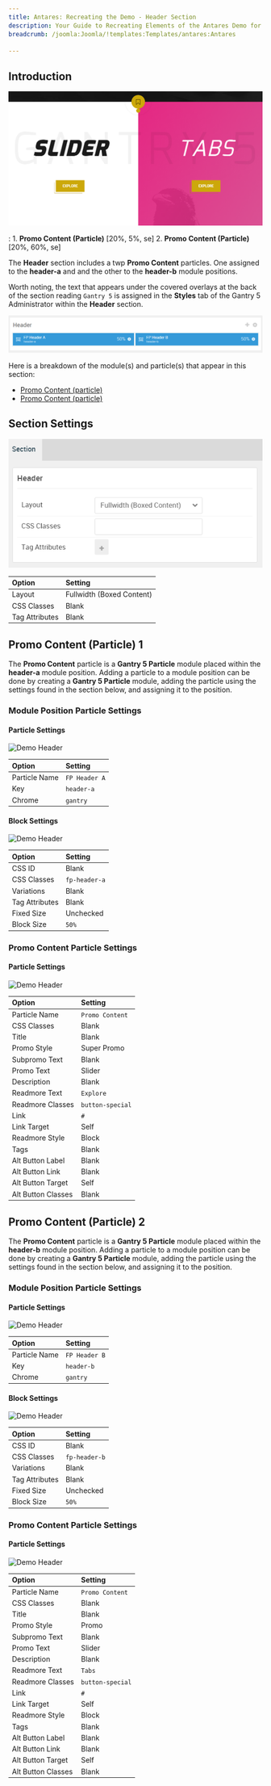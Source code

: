 ```yaml
---
title: Antares: Recreating the Demo - Header Section
description: Your Guide to Recreating Elements of the Antares Demo for Joomla
breadcrumb: /joomla:Joomla/!templates:Templates/antares:Antares

---
```


## Introduction

![](assets/demo_3.png)

:	1. **Promo Content (Particle)** [20%, 5%, se]
	2. **Promo Content (Particle)** [20%, 60%, se]

The **Header** section includes a twp **Promo Content** particles. One assigned to the **header-a** and and the other to the **header-b** module positions.

Worth noting, the text that appears under the covered overlays at the back of the section reading `Gantry 5` is assigned in the **Styles** tab of the Gantry 5 Administrator within the **Header** section.

![](assets/home_header.png)

Here is a breakdown of the module(s) and particle(s) that appear in this section:

* [Promo Content (particle)](#promo-content-(particle)-1)
* [Promo Content (particle)](#promo-content-(particle)-2)

## Section Settings

![](assets/demo_header_settings.png)

| Option           | Setting                   |
| :--------------- | :----------               |
| Layout           | Fullwidth (Boxed Content) |
| CSS Classes      | Blank                     |
| Tag Attributes   | Blank                     |

## Promo Content (Particle) 1

The **Promo Content** particle is a **Gantry 5 Particle** module placed within the **header-a** module position. Adding a particle to a module position can be done by creating a **Gantry 5 Particle** module, adding the particle using the settings found in the section below, and assigning it to the position.

### Module Position Particle Settings

#### Particle Settings

![Demo Header](demo_header_1.png)

| Option        | Setting       |
| :-----        | :-----        |
| Particle Name | `FP Header A` |
| Key           | `header-a`    |
| Chrome        | `gantry`      |

#### Block Settings

![Demo Header](demo_header_2.png)

| Option         | Setting       |
| :-----         | :-----        |
| CSS ID         | Blank         |
| CSS Classes    | `fp-header-a` |
| Variations     | Blank         |
| Tag Attributes | Blank         |
| Fixed Size     | Unchecked     |
| Block Size     | `50%`         |

### Promo Content Particle Settings

#### Particle Settings

![Demo Header](demo_header_3.png)

| Option             | Setting          |
| :-----             | :-----           |
| Particle Name      | `Promo Content`  |
| CSS Classes        | Blank            |
| Title              | Blank            |
| Promo Style        | Super Promo      |
| Subpromo Text      | Blank            |
| Promo Text         | Slider           |
| Description        | Blank            |
| Readmore Text      | `Explore`        |
| Readmore Classes   | `button-special` |
| Link               | `#`              |
| Link Target        | Self             |
| Readmore Style     | Block            |
| Tags               | Blank            |
| Alt Button Label   | Blank            |
| Alt Button Link    | Blank            |
| Alt Button Target  | Self             |
| Alt Button Classes | Blank            |

## Promo Content (Particle) 2

The **Promo Content** particle is a **Gantry 5 Particle** module placed within the **header-b** module position. Adding a particle to a module position can be done by creating a **Gantry 5 Particle** module, adding the particle using the settings found in the section below, and assigning it to the position.

### Module Position Particle Settings

#### Particle Settings

![Demo Header](demo_header_4.png)

| Option        | Setting       |
| :-----        | :-----        |
| Particle Name | `FP Header B` |
| Key           | `header-b`    |
| Chrome        | `gantry`      |

#### Block Settings

![Demo Header](demo_header_5.png)

| Option         | Setting       |
| :-----         | :-----        |
| CSS ID         | Blank         |
| CSS Classes    | `fp-header-b` |
| Variations     | Blank         |
| Tag Attributes | Blank         |
| Fixed Size     | Unchecked     |
| Block Size     | `50%`         |

### Promo Content Particle Settings

#### Particle Settings

![Demo Header](demo_header_6.png)

| Option             | Setting          |
| :-----             | :-----           |
| Particle Name      | `Promo Content`  |
| CSS Classes        | Blank            |
| Title              | Blank            |
| Promo Style        | Promo            |
| Subpromo Text      | Blank            |
| Promo Text         | Slider           |
| Description        | Blank            |
| Readmore Text      | `Tabs`           |
| Readmore Classes   | `button-special` |
| Link               | `#`              |
| Link Target        | Self             |
| Readmore Style     | Block            |
| Tags               | Blank            |
| Alt Button Label   | Blank            |
| Alt Button Link    | Blank            |
| Alt Button Target  | Self             |
| Alt Button Classes | Blank            |